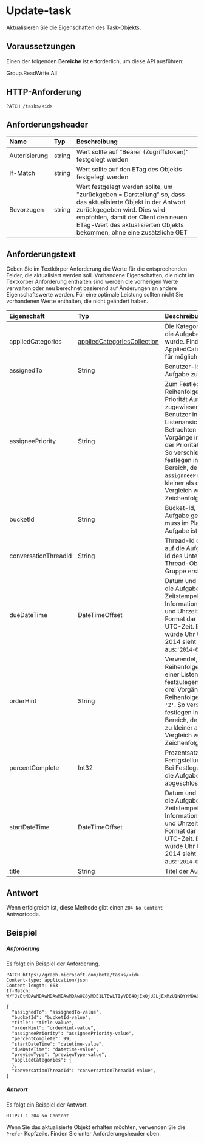 # <a name="update-task"></a>Update-task

Aktualisieren Sie die Eigenschaften des Task-Objekts.
## <a name="prerequisites"></a>Voraussetzungen
Einen der folgenden **Bereiche** ist erforderlich, um diese API ausführen:
 
Group.ReadWrite.All

## <a name="http-request"></a>HTTP-Anforderung
<!-- { "blockType": "ignored" } -->
```http
PATCH /tasks/<id>

```
## <a name="request-headers"></a>Anforderungsheader
| Name       | Typ | Beschreibung|
|:-----------|:------|:----------|
| Autorisierung  | string  | Wert sollte auf "Bearer (Zugriffstoken)" festgelegt werden|
| If-Match | string | Wert sollte auf den ETag des Objekts festgelegt werden |
| Bevorzugen | string | Wert festgelegt werden sollte, um "zurückgeben = Darstellung" so, dass das aktualisierte Objekt in der Antwort zurückgegeben wird. Dies wird empfohlen, damit der Client den neuen ETag-Wert des aktualisierten Objekts bekommen, ohne eine zusätzliche GET |

## <a name="request-body"></a>Anforderungstext
Geben Sie im Textkörper Anforderung die Werte für die entsprechenden Felder, die aktualisiert werden soll. Vorhandene Eigenschaften, die nicht im Textkörper Anforderung enthalten sind werden die vorherigen Werte verwalten oder neu berechnet basierend auf Änderungen an andere Eigenschaftswerte werden. Für eine optimale Leistung sollten nicht Sie vorhandenen Werte enthalten, die nicht geändert haben.

| Eigenschaft     | Typ   |Beschreibung|
|:---------------|:--------|:----------|
|appliedCategories|[appliedCategoriesCollection](../resources/appliedcategoriescollection.md)|Die Kategorien, auf denen die Aufgabe angewendet wurde. Finden Sie unter AppliedCategoriesCollection für mögliche Werte. |
|assignedTo|String|Benutzer-Id, denen die Aufgabe zugewiesen ist.|
|assigneePriority|String|Zum Festlegen der Reihenfolge der relativen Priorität Aufgaben zugewiesen sind, die dem Benutzer in einer Listenansicht verwendet. Betrachten Sie drei Vorgänge in der Reihenfolge der Priorität: `'A'`, `'B'`, `'C'`. So verschieben Sie `'B'` festlegen im oberen Bereich, dessen `assignneePriority` zu kleiner als der von `'A'`. Vergleich wird ein ordinal Zeichenfolgenvergleich.|
|bucketId|String|Bucket-Id, zu der die Aufgabe gehört. Der Bucket muss im Plan sein, die die Aufgabe ist.|
|conversationThreadId|String|Thread-Id der Unterhaltung auf die Aufgabe. Dies ist die Id des Unterhaltung Thread-Objekts in der Gruppe erstellt.|
|dueDateTime|DateTimeOffset|Datum und Uhrzeit, an dem die Aufgabe fällig ist. Der Zeitstempeltyp stellt Informationen zum Datum und Uhrzeit mit ISO 8601-Format dar und ist immer in UTC-Zeit. Beispielsweise würde Uhr UTC auf 1 Jan 2014 sieht folgendermaßen aus:`'2014-01-01T00:00:00Z'`|
|orderHint|String|Verwendet, um die relative Reihenfolge der Aufgaben in einer Listenansicht festzulegen. Betrachten Sie drei Vorgänge in der Reihenfolge der: `'X'`, `'Y'`, `'Z'`. So verschieben Sie `'Y'` festlegen im oberen Bereich, dessen `orderHint` zu kleiner als der von `'X'`. Vergleich wird ein ordinal Zeichenfolgenvergleich.|
|percentComplete|Int32|Prozentsatz der Fertigstellung des Vorgangs. Bei Festlegung auf `100`, gilt die Aufgabe als abgeschlossen.|
|startDateTime|DateTimeOffset|Datum und Uhrzeit, an dem die Aufgabe beginnt. Der Zeitstempeltyp stellt Informationen zum Datum und Uhrzeit mit ISO 8601-Format dar und ist immer in UTC-Zeit. Beispielsweise würde Uhr UTC auf 1 Jan 2014 sieht folgendermaßen aus:`'2014-01-01T00:00:00Z'`|
|title|String|Titel der Aufgabe.|

## <a name="response"></a>Antwort
Wenn erfolgreich ist, diese Methode gibt einen `204 No Content` Antwortcode.
## <a name="example"></a>Beispiel
##### <a name="request"></a>Anforderung
Es folgt ein Beispiel der Anforderung.
<!-- {
  "blockType": "request",
  "name": "update_task"
}-->
```http
PATCH https://graph.microsoft.com/beta/tasks/<id>
Content-type: application/json
Content-length: 663
If-Match: W/"JzEtMDAwMDAwMDAwMDAwMDAwOC8yMDE1LTEwLTIyVDE4OjExOjU2LjExMzU1NDYrMDA6MDAn"

{
  "assignedTo": "assignedTo-value",
  "bucketId": "bucketId-value",
  "title": "title-value",
  "orderHint": "orderHint-value",
  "assigneePriority": "assigneePriority-value",
  "percentComplete": 99,
  "startDateTime": "datetime-value",
  "dueDateTime": "datetime-value",
  "previewType": "previewType-value",
  "appliedCategories": {
  },
  "conversationThreadId": "conversationThreadId-value",
}
```
##### <a name="response"></a>Antwort
Es folgt ein Beispiel der Antwort.
<!-- {
  "blockType": "response",
  "truncated": true,
  "@odata.type": "microsoft.graph.task"
} -->
```http
HTTP/1.1 204 No Content
```
Wenn Sie das aktualisierte Objekt erhalten möchten, verwenden Sie die `Prefer` Kopfzeile. Finden Sie unter Anforderungsheader oben.
<!-- uuid: 8fcb5dbc-d5aa-4681-8e31-b001d5168d79
2015-10-25 14:57:30 UTC -->
<!-- {
  "type": "#page.annotation",
  "description": "Update task",
  "keywords": "",
  "section": "documentation",
  "tocPath": ""
}-->